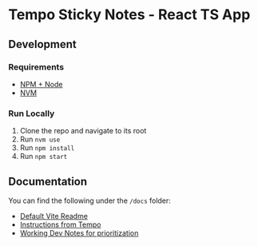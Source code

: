 # Tempo Sticky Notes - React TS App

## Development

### Requirements

- [NPM + Node](https://nodejs.org/en/download)
- [NVM](https://nodejs.org/en/download/package-manager/all#nvm)

### Run Locally

1. Clone the repo and navigate to its root
2. Run `nvm use`
3. Run `npm install`
4. Run `npm start`

## Documentation

You can find the following under the `/docs` folder:

- [Default Vite Readme](/docs/VITE-README.md)
- [Instructions from Tempo](/docs/INSTRUCTIONS.md)
- [Working Dev Notes for prioritization](/docs/DEV-NOTES.md)
